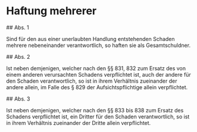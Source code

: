 # Haftung mehrerer



\#\# Abs. 1

 Sind für den aus einer unerlaubten Handlung entstehenden Schaden mehrere nebeneinander verantwortlich, so haften sie als Gesamtschuldner.

\#\# Abs. 2

 Ist neben demjenigen, welcher nach den §§ 831, 832 zum Ersatz des von einem anderen verursachten Schadens verpflichtet ist, auch der andere für den Schaden verantwortlich, so ist in ihrem Verhältnis zueinander der andere allein, im Falle des § 829 der Aufsichtspflichtige allein verpflichtet.

\#\# Abs. 3

 Ist neben demjenigen, welcher nach den §§ 833 bis 838 zum Ersatz des Schadens verpflichtet ist, ein Dritter für den Schaden verantwortlich, so ist in ihrem Verhältnis zueinander der Dritte allein verpflichtet. 

